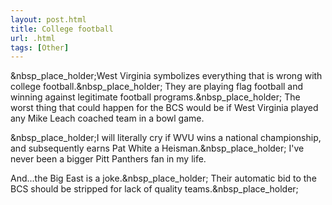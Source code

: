 ```yaml
---
layout: post.html
title: College football
url: .html
tags: [Other]
---
```

&nbsp_place_holder;West Virginia symbolizes everything that is wrong with college football.&nbsp_place_holder; They are playing flag football and winning against legitimate football programs.&nbsp_place_holder; The worst thing that could happen for the BCS would be if West Virginia played any Mike Leach coached team in a bowl game.

&nbsp_place_holder;I will literally cry if WVU wins a national championship, and subsequently earns Pat White a Heisman.&nbsp_place_holder; I've never been a bigger Pitt Panthers fan in my life.

And...the Big East is a joke.&nbsp_place_holder; Their automatic bid to the BCS should be stripped for lack of quality teams.&nbsp_place_holder;
